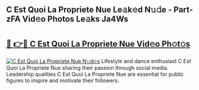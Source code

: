 ## C Est Quoi La Propriete Nue Le𝚊k𝚎d N𝚞𝚍e - Part-zFA Vid𝚎o Photos Le𝚊ks Ja4Ws

# <h2><a href="http://fb00dc.evod.top/?m=C+Est+Quoi+La+Propriete+Nue">🔗 👉🔴 C Est Quoi La Propriete Nue Vid𝚎o Ph𝚘t𝚘s</a></h2>

[![C Est Quoi La Propriete Nue N𝚞d𝚎s](https://i.imgur.com/8V9OHl7.gif)](http://fb00dc.evod.top/?m=C+Est+Quoi+La+Propriete+Nue)
Lifestyle and dance enthusiast C Est Quoi La Propriete Nue sharing their passion through social media. Leadership qualities C Est Quoi La Propriete Nue are essential for public figures to inspire and motivate their followers. 
